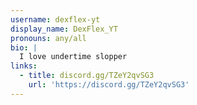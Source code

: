 ```yaml
---
username: dexflex-yt
display_name: DexFlex_YT
pronouns: any/all
bio: |
  I love undertime slopper
links:
  - title: discord.gg/TZeY2qvSG3
    url: 'https://discord.gg/TZeY2qvSG3'
---
```


